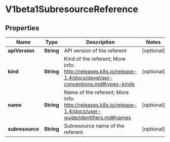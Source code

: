 
# V1beta1SubresourceReference

## Properties
Name | Type | Description | Notes
------------ | ------------- | ------------- | -------------
**apiVersion** | **String** | API version of the referent |  [optional]
**kind** | **String** | Kind of the referent; More info: http://releases.k8s.io/release-1.4/docs/devel/api-conventions.md#types-kinds |  [optional]
**name** | **String** | Name of the referent; More info: http://releases.k8s.io/release-1.4/docs/user-guide/identifiers.md#names |  [optional]
**subresource** | **String** | Subresource name of the referent |  [optional]



